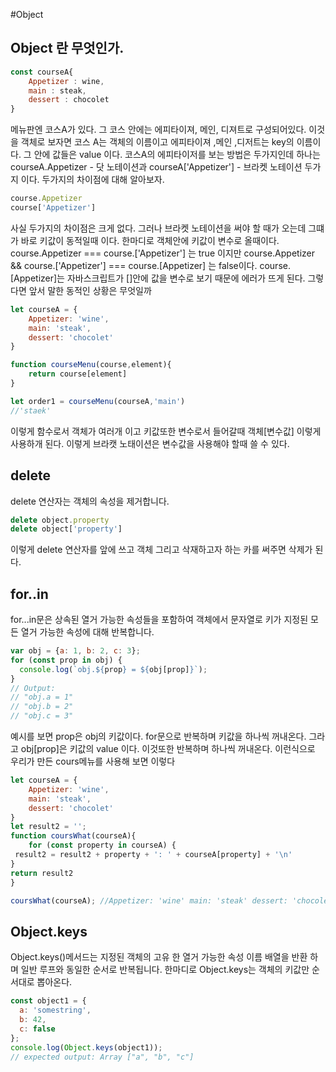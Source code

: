 #Object

## Object 란 무엇인가.

```javascript 
const courseA{
    Appetizer : wine,
    main : steak,
    dessert : chocolet
}
```
메뉴판엔 코스A가 있다.
그 코스 안에는 에피타이져, 메인, 디져트로 구성되어있다.
이것을 객체로 보자면 
코스 A는 객체의 이름이고 에피타이져 ,메인 ,디저트는 key의 이름이다.
그 안에 값들은 value 이다.
코스A의 에피타이저를 보는 방법은 두가지인데 하나는 
courseA.Appetizer - 닷 노테이션과 
courseA['Appetizer'] - 브라켓 노테이션
두가지 이다. 두가지의 차이점에 대해 알아보자.

```javascript
course.Appetizer
course['Appetizer']
```
사실 두가지의 차이점은 크게 없다. 그러나 브라켓 노테이션을 써야 할 때가 오는데 그떄가 바로
키값이 동적일때 이다. 한마디로 객체안에 키값이 변수로 올때이다.
course.Appetizer === course.['Appetizer'] 는 true 이지만
course.Appetizer && course.['Appetizer'] === course.[Appetizer]
는 false이다.
course.[Appetizer]는 자바스크립트가 []안에 값을 변수로 보기 때문에 에러가 뜨게 된다.
그렇다면 앞서 말한 동적인 상황은 무엇일까
```javascript
let courseA = {
    Appetizer: 'wine',
    main: 'steak',
    dessert: 'chocolet'
}

function courseMenu(course,element){
    return course[element]
}

let order1 = courseMenu(courseA,'main')
//'staek' 
```
이렇게 함수로서 객체가 여러개 이고 키값또한 변수로서 들어갈때 객체[변수값] 이렇게 사용하개 된다.
이렇게 브라캣 노태이션은 변수값을 사용해야 할때 쓸 수 있다.
## delete

delete 연산자는 객체의 속성을 제거합니다.
```javascript
delete object.property
delete object['property']
```
이렇게 delete 연산자를 앞에 쓰고 객체 그리고 삭재하고자 하는 카를 써주면 삭제가 된다.

## for..in

for...in문은 상속된 열거 가능한 속성들을 포함하여 객체에서 문자열로 키가 지정된 모든 열거 가능한 속성에 대해 반복합니다. 
```javascript
var obj = {a: 1, b: 2, c: 3};
for (const prop in obj) {
  console.log(`obj.${prop} = ${obj[prop]}`);
}
// Output:
// "obj.a = 1"
// "obj.b = 2"
// "obj.c = 3"
```
예시를 보면 prop은 obj의 키값이다. for문으로 반복하며 키값을 하나씩 꺼내온다.
그라고 obj[prop]은 키값의 value 이다. 이것또한 반복하며 하나씩 꺼내온다.
이런식으로 우리가 만든 cours메뉴를 사용해 보면 이렇다
```javascript
let courseA = {
    Appetizer: 'wine',
    main: 'steak',
    dessert: 'chocolet'
}
let result2 = '';
function coursWhat(courseA){
    for (const property in courseA) {
 result2 = result2 + property + ': ' + courseA[property] + '\n'
}
return result2
}

coursWhat(courseA); //Appetizer: 'wine' main: 'steak' dessert: 'chocolet'
```

## Object.keys

Object.keys()메서드는 지정된 객체의 고유 한 열거 가능한 속성 이름 배열을 반환 하며 일반 루프와 동일한 순서로 반복됩니다.
한마디로 Object.keys는 객체의 키값만 순서대로 뽑아온다.
```javascript
const object1 = {
  a: 'somestring',
  b: 42,
  c: false
};
console.log(Object.keys(object1));
// expected output: Array ["a", "b", "c"]
```
